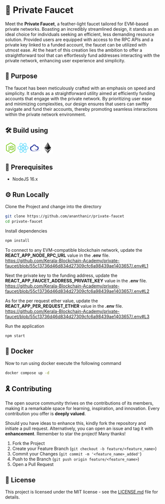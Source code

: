 # 🚰 Private Faucet

Meet the **Private Faucet**, a feather-light faucet tailored for EVM-based private networks. Boasting an incredibly streamlined design, it stands as an ideal choice for individuals seeking an efficient, less demanding resource solution. Provided users are equipped with access to the RPC APIs and a private key linked to a funded account, the faucet can be utilized with utmost ease. At the heart of this creation lies the ambition to offer a straightforward tool that can effortlessly fund addresses interacting with the private network, enhancing user experience and simplicity.

## 🎯 Purpose
The faucet has been meticulously crafted with an emphasis on speed and simplicity. It stands as a straightforward utility aimed at efficiently funding accounts that engage with the private network. By prioritizing user ease and minimizing complexities, our design ensures that users can swiftly navigate and fund their accounts, thereby promoting seamless interactions within the private network environment.

 ## 🛠 Build using
<a href="https://nodejs.org/en/" target="_blank" rel="noreferrer"><img src="https://raw.githubusercontent.com/ananthanir/HelloWorldV2/adc428d165e8188f82000c83d2742649bbc2087d/assets/nodejs-colored.svg" width="36" height="36" alt="NodeJS" /></a>
<a href="https://reactjs.org/" target="_blank" rel="noreferrer"><img src="https://raw.githubusercontent.com/ananthanir/HelloWorldV2/adc428d165e8188f82000c83d2742649bbc2087d/assets/react-colored.svg" width="36" height="36" alt="React" /></a>
<a href="https://ethers.io" target="_blank" rel="noreferrer"><img src="https://raw.githubusercontent.com/ananthanir/HelloWorldV2/adc428d165e8188f82000c83d2742649bbc2087d/assets/ethers-colored.svg" width="36" height="36" alt="Ethers" /></a>
<a href="https://ethereum.org/en/" target="_blank" rel="noreferrer"><img src="https://raw.githubusercontent.com/ananthanir/HelloWorldV2/adc428d165e8188f82000c83d2742649bbc2087d/assets/ethereum-colored.svg" width="36" height="36" alt="Ethereum" /></a>

## 📢 Prerequisites
 - NodeJS 16.x
 
 ## ⚙️ Run Locally

Clone the Project and change into the directory

```bash
git clone https://github.com/ananthanir/private-faucet
cd private-faucet
```

Install dependencies

```bash
npm install
```

To connect to any EVM-compatible blockchain network, update the **REACT_APP_NODE_RPC_URL** value in the **.env** file.
https://github.com/Kerala-Blockchain-Academy/private-faucet/blob/55c13736d46d834d27309cfc6a98439ae1403657/.env#L1

Next the private key to the funding address, update the **REACT_APP_FAUCET_ADDRESS_PRIVATE_KEY** value in the **.env** file.
https://github.com/Kerala-Blockchain-Academy/private-faucet/blob/55c13736d46d834d27309cfc6a98439ae1403657/.env#L2

As for the per request ether value, update the **REACT_APP_PER_REQUEST_ETHER** value in the **.env** file.
https://github.com/Kerala-Blockchain-Academy/private-faucet/blob/55c13736d46d834d27309cfc6a98439ae1403657/.env#L3

Run the application

```bash
npm start
```

## 🐳 Docker

Now to run using docker execute the following command

```bash
docker compose up -d
```

## 🎗️ Contributing
The open source community thrives on the contributions of its members, making it a remarkable space for learning, inspiration, and innovation. Every contribution you offer is **deeply valued**.  

Should you have ideas to enhance this, kindly fork the repository and initiate a pull request. Alternatively, you can open an issue and tag it with **enhancement**. Remember to star the project! Many thanks!
1. Fork the Project
2. Create your Feature Branch (`git checkout -b feature/<feature_name>`)
3. Commit your Changes (`git commit -m '<feature_name>_added'`)
4. Push to the Branch (`git push origin feature/<feature_name>`)
5. Open a Pull Request

## 📜 License
This project is licensed under the MIT license - see the [LICENSE.md](https://github.com/Kerala-Blockchain-Academy/private-faucet/blob/main/LICENSE) file for details.
